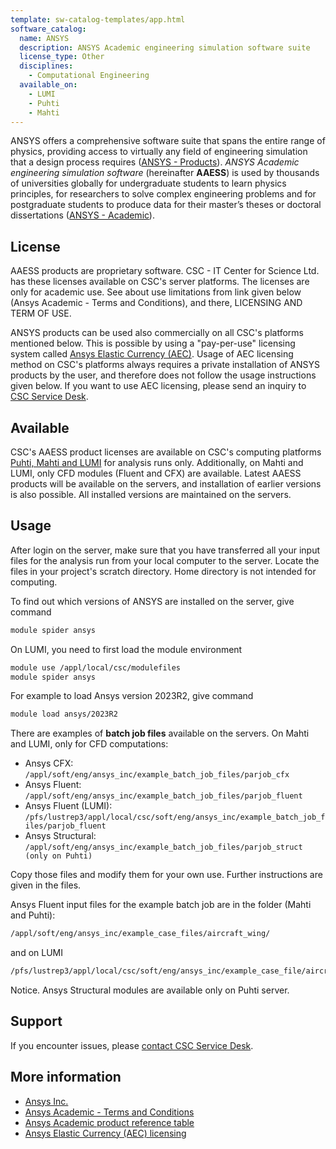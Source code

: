 ```yaml
---
template: sw-catalog-templates/app.html
software_catalog:
  name: ANSYS
  description: ANSYS Academic engineering simulation software suite
  license_type: Other
  disciplines:
    - Computational Engineering
  available_on:
    - LUMI
    - Puhti
    - Mahti
---
```


ANSYS offers a comprehensive software suite that spans the entire range of physics, providing access to virtually any field of engineering simulation that a design process requires ([ANSYS - Products](https://www.ansys.com/products)). *ANSYS Academic engineering simulation software*  (hereinafter **AAESS**) is used by thousands of universities globally for undergraduate students to learn physics principles, for researchers to solve complex engineering problems and for postgraduate students to produce data for their master’s theses or doctoral dissertations ([ANSYS - Academic](https://www.ansys.com/academic)).

## License

AAESS products are proprietary software. CSC - IT Center for Science Ltd. has these licenses available on CSC's server platforms. The licenses are only for academic use. See about use limitations from link given below (Ansys Academic - Terms and Conditions), and there, LICENSING AND TERM OF USE.

ANSYS products can be used also commercially on all CSC's platforms mentioned below. This is possible by using a "pay-per-use" licensing system called [Ansys Elastic Currency (AEC)](https://www.ansys.com/it-solutions/licensing). Usage of AEC licensing method on CSC's platforms always requires a private installation of ANSYS products by the user, and therefore does not follow the usage instructions given below. If you want to use AEC licensing, please send an inquiry to [CSC Service Desk](../support/contact.md).

## Available

CSC's AAESS product licenses are available on CSC's computing platforms [Puhti, Mahti and LUMI](../computing/available-systems.md) for analysis runs only. Additionally, on Mahti and LUMI, only CFD modules (Fluent and CFX) are available.  Latest AAESS products will be available on the servers, and installation of earlier versions is also possible. All installed versions are maintained on the servers.

## Usage

After login on the server, make sure that you have transferred all your input files for the analysis run from your local computer to the server. Locate the files in your project's scratch directory. Home directory is not intended for computing.

To find out which versions of ANSYS are installed on the server, give command

```bash
module spider ansys
```

On LUMI, you need to first load the module environment

```bash
module use /appl/local/csc/modulefiles
module spider ansys
```

For example to load Ansys version 2023R2, give command

```bash
module load ansys/2023R2
```

There are examples of **batch job files** available on the servers. On Mahti and LUMI, only for CFD computations:

* Ansys CFX: `/appl/soft/eng/ansys_inc/example_batch_job_files/parjob_cfx`
* Ansys Fluent: `/appl/soft/eng/ansys_inc/example_batch_job_files/parjob_fluent`
* Ansys Fluent (LUMI): `/pfs/lustrep3/appl/local/csc/soft/eng/ansys_inc/example_batch_job_files/parjob_fluent`
* Ansys Structural: `/appl/soft/eng/ansys_inc/example_batch_job_files/parjob_struct  (only on Puhti)`

Copy those files and modify them for your own use. Further instructions are given in the files.

Ansys Fluent input files for the example batch job are in the folder (Mahti and Puhti):

```bash
/appl/soft/eng/ansys_inc/example_case_files/aircraft_wing/
```

and on LUMI

```bash
/pfs/lustrep3/appl/local/csc/soft/eng/ansys_inc/example_case_file/aircraft_wing/
```

Notice.  Ansys Structural modules are available only on Puhti server.

## Support

If you encounter issues, please [contact CSC Service Desk](../support/contact.md).

## More information

* [Ansys Inc.](https://www.ansys.com/)
* [Ansys Academic - Terms and Conditions](https://www.ansys.com/academic/terms-and-conditions)
* [Ansys Academic product reference table](https://www.ansys.com/content/dam/web/academic/academic-product-reference-guide.pdf)
* [Ansys Elastic Currency (AEC) licensing](https://www.ansys.com/it-solutions/licensing)

